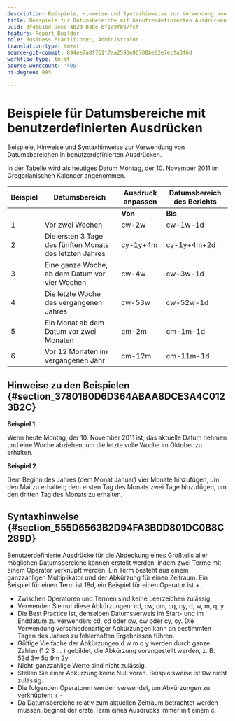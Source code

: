 ```yaml
---
description: Beispiele, Hinweise und Syntaxhinweise zur Verwendung von Datumsbereichen in benutzerdefinierten Ausdrücken.
title: Beispiele für Datumsbereiche mit benutzerdefinierten Ausdrücken
uuid: 3f46816d-9eee-4b2d-83be-bf1c9fb97fcf
feature: Report Builder
role: Business Practitioner, Administrator
translation-type: tm+mt
source-git-commit: 894ee7a8f761f7aa2590e06708be82e7ecfa3f6d
workflow-type: tm+mt
source-wordcount: '405'
ht-degree: 99%

---
```



# Beispiele für Datumsbereiche mit benutzerdefinierten Ausdrücken

Beispiele, Hinweise und Syntaxhinweise zur Verwendung von Datumsbereichen in benutzerdefinierten Ausdrücken.

In der Tabelle wird als heutiges Datum Montag, der 10. November 2011 im Gregorianischen Kalender angenommen.

| Beispiel | Datumsbereich | Ausdruck anpassen | Datumsbereich des Berichts |
|---|---|---|---|
|  |  | **Von** | **Bis** |  |
| 1 | Vor zwei Wochen | cw-2w | cw-1w-1d | 26. Okt. bis 1. Nov. |
| 2 | Die ersten 3 Tage des fünften Monats des letzten Jahres | cy-1y+4m | cy-1y+4m+2d | 1. Mai bis 3. Mai 2010 |
| 3 | Eine ganze Woche, ab dem Datum vor vier Wochen | cw-4w | cw-3w-1d | 12. Okt. bis 18. Okt. |
| 4 | Die letzte Woche des vergangenen Jahres | cw-53w | cw-52w-1d | 1. Nov. bis 9. Nov. 2010 |
| 5 | Ein Monat ab dem Datum vor zwei Monaten | cm-2m | cm-1m-1d | 1. Sept. bis 30. Sept. |
| 6 | Vor 12 Monaten im vergangenen Jahr | cm-12m | cm-11m-1d | 1. Nov. bis 30. Nov. 2010 |

## Hinweise zu den Beispielen {#section_37801B0D6D364ABAA8DCE3A4C0123B2C}

**Beispiel 1**

Wenn heute Montag, der 10. November 2011 ist, das aktuelle Datum nehmen und eine Woche abziehen, um die letzte volle Woche im Oktober zu erhalten.

**Beispiel 2**

Dem Beginn des Jahres (dem Monat Januar) vier Monate hinzufügen, um den Mai zu erhalten; dem ersten Tag des Monats zwei Tage hinzufügen, um den dritten Tag des Monats zu erhalten.

## Syntaxhinweise {#section_555D6563B2D94FA3BDD801DC0B8C289D}

Benutzerdefinierte Ausdrücke für die Abdeckung eines Großteils aller möglichen Datumsbereiche können erstellt werden, indem zwei Terme mit einem Operator verknüpft werden. Ein Term besteht aus einem ganzzahligen Multiplikator und der Abkürzung für einen Zeitraum. Ein Beispiel für einen Term ist 18d, ein Beispiel für einen Operator ist +.

* Zwischen Operatoren und Termen sind keine Leerzeichen zulässig.
* Verwenden Sie nur diese Abkürzungen: cd, cw, cm, cq, cy, d, w, m, q, y
* Die Best Practice ist, denselben Datumsverweis im Start- und im Enddatum zu verwenden: cd, cd oder cw, cw oder cy, cy. Die Verwendung verschiedenartiger Abkürzungen kann an bestimmten Tagen des Jahres zu fehlerhaften Ergebnissen führen.
* Gültige Vielfache der Abkürzungen d w m q y werden durch ganze Zahlen (1 2 3 ... ) gebildet, die Abkürzung vorangestellt werden, z. B. 53d 3w 5q 9m 2y
* Nicht-ganzzahlige Werte sind nicht zulässig.
* Stellen Sie einer Abkürzung keine Null voran. Beispielsweise ist 0w nicht zulässig.
* Die folgenden Operatoren werden verwendet, um Abkürzungen zu verknüpfen: + -
* Da Datumsbereiche relativ zum aktuellen Zeitraum betrachtet werden müssen, beginnt der erste Term eines Ausdrucks immer mit einem c.


